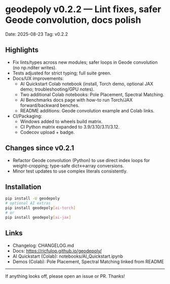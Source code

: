 # geodepoly v0.2.2 — Lint fixes, safer Geode convolution, docs polish

Date: 2025-08-23
Tag: v0.2.2

## Highlights
- Fix lints/types across new modules; safer loops in Geode convolution (no np.nditer writes).
- Tests adjusted for strict typing; full suite green.
- Docs/UX improvements:
  - AI Quickstart Colab notebook (install, Torch demo, optional JAX demo; troubleshooting/GPU notes).
  - Two additional Colab notebooks: Pole Placement, Spectral Matching.
  - AI Benchmarks docs page with how-to run Torch/JAX forward/backward benches.
  - README additions: Geode convolution example and Colab links.
- CI/Packaging:
  - Windows added to wheels build matrix.
  - CI Python matrix expanded to 3.9/3.10/3.11/3.12.
  - Codecov upload + badge.

## Changes since v0.2.1
- Refactor Geode convolution (Python) to use direct index loops for weight-cropping; type-safe dict↔array conversions.
- Minor test updates to use complex literals consistently.

## Installation
```bash
pip install -U geodepoly
# optional AI extras
pip install geodepoly[ai-torch]
# or
pip install geodepoly[ai-jax]
```

## Links
- Changelog: CHANGELOG.md
- Docs: https://ricfulop.github.io/geodepoly/
- AI Quickstart (Colab): notebooks/AI_Quickstart.ipynb
- Demos (Colab): Pole Placement, Spectral Matching linked from README

---
If anything looks off, please open an issue or PR. Thanks!
